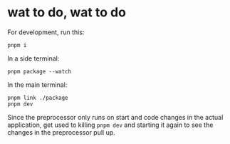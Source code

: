 # wat to do, wat to do

For development, run this:

```
pnpm i
```

In a side terminal:

```
pnpm package --watch
```

In the main terminal:

```
pnpm link ./package
pnpm dev
```

Since the preprocessor only runs on start and code changes in the actual application, get used to killing `pnpm dev` and starting it again to see the changes in the preprocessor pull up. 
